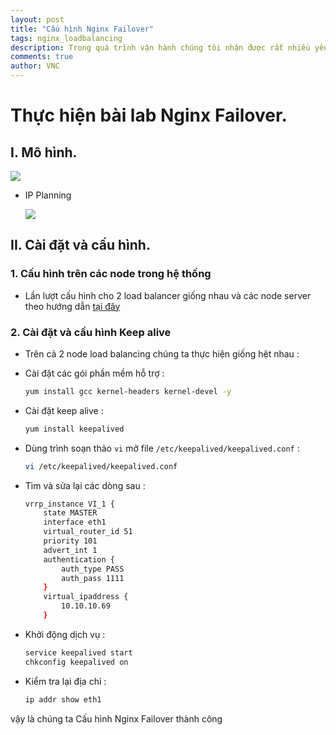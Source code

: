 ```yaml
---
layout: post
title: "Cấu hình Nginx Failover"
tags: nginx_loadbalancing
description: Trong quá trình vận hành chúng tôi nhận được rất nhiều yêu cầu từ các khách hàng là thiết kế một hệ thống có độ ổn định cao với chi phí thấp nhất, Hôm nay chúng tôi giới thiệu một giải pháp với nginx tới bạn đọc
comments: true
author: VNC
---
```

# Thực hiện bài lab Nginx Failover.

## I. Mô hình.

<img src="https://i.imgur.com/Yjw8SRG.png">

- IP Planning

    <img src="https://i.imgur.com/d2T57VD.png">
        
## II. Cài đặt và cấu hình.

### 1. Cấu hình trên các node trong hệ thống

- Lần lượt cấu hình cho 2 load balancer giống nhau và các node server theo hướng dẫn [tại đây](https://docs.vnclouds.co/Nginx-Multiple-Upstream.html)

###  2. Cài đặt và cấu hình Keep alive

- Trên cả 2 node load balancing chúng ta thực hiện giống hệt nhau :

- Cài đặt các gói phần mềm hỗ trợ :

    ```sh
    yum install gcc kernel-headers kernel-devel -y
    ```

- Cài đặt keep alive :

    ```sh
    yum install keepalived
    ```

- Dùng trình soạn thảo `vi` mở file `/etc/keepalived/keepalived.conf` :

    ```sh
    vi /etc/keepalived/keepalived.conf
    ```

- Tìm và sửa lại các dòng sau :

    ```sh
    vrrp_instance VI_1 {
        state MASTER
        interface eth1
        virtual_router_id 51
        priority 101
        advert_int 1
        authentication {
            auth_type PASS
            auth_pass 1111
        }
        virtual_ipaddress {
            10.10.10.69
        }
    ```

- Khởi động dịch vụ :

    ```sh
    service keepalived start
    chkconfig keepalived on
    ```

- Kiểm tra lại địa chỉ :

    ```sh
    ip addr show eth1
    ```
vậy là chúng ta Cấu hình Nginx Failover thành công
